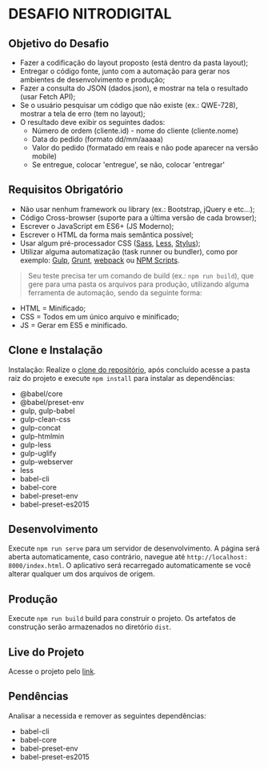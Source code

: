# DESAFIO NITRODIGITAL

## Objetivo do Desafio

* Fazer a codificação do layout proposto (está dentro da pasta layout);
* Entregar o código fonte, junto com a automação para gerar nos ambientes de desenvolvimento e produção;
* Fazer a consulta do JSON (dados.json), e mostrar na tela o resultado (usar Fetch API);
* Se o usuário pesquisar um código que não existe (ex.: QWE-728), mostrar a tela de erro (tem no layout);
* O resultado deve exibir os seguintes dados:
    + Número de ordem (cliente.id) - nome do cliente (cliente.nome)
    + Data do pedido (formato dd/mm/aaaaa)
    + Valor do pedido (formatado em reais e não pode aparecer na versão mobile)
    + Se entregue, colocar 'entregue', se não, colocar 'entregar'

## Requisitos Obrigatório

* Não usar nenhum framework ou library (ex.: Bootstrap, jQuery e etc...);
* Código Cross-browser (suporte para a última versão de cada browser);
* Escrever o JavaScript em ES6+ (JS Moderno);
* Escrever o HTML da forma mais semântica possível;
* Usar algum pré-processador CSS ([Sass](http://sass-lang.com), [Less](http://lesscss.org), [Stylus](http://stylus-lang.com));
* Utilizar alguma automatização (task runner ou bundler), como por exemplo: [Gulp](http://gulpjs.com), [Grunt](http://gruntjs.com), [webpack](https://webpack.js.org/) ou [NPM Scripts](https://docs.npmjs.com/misc/scripts).

> Seu teste precisa ter um comando de build (ex.: `npm run build`), que gere para uma pasta os arquivos para produção, utilizando alguma ferramenta de automação, sendo da seguinte forma:

* HTML = Minificado;
* CSS = Todos em um único arquivo e minificado;
* JS = Gerar em ES5 e minificado.


## Clone e Instalação

Instalação: Realize o [clone do repositório](https://docs.github.com/pt/free-pro-team@latest/github/creating-cloning-and-archiving-repositories/cloning-a-repository), após concluído acesse a pasta raiz do projeto e execute `npm install` para instalar as dependências:

- @babel/core
- @babel/preset-env
- gulp, gulp-babel
- gulp-clean-css
- gulp-concat
- gulp-htmlmin
- gulp-less
- gulp-uglify
- gulp-webserver
- less
- babel-cli
- babel-core
- babel-preset-env
- babel-preset-es2015

## Desenvolvimento

Execute `npm run serve` para um servidor de desenvolvimento. A página será aberta automaticamente, caso contrário, navegue até `http://localhost: 8000/index.html`. O aplicativo será recarregado automaticamente se você alterar qualquer um dos arquivos de origem.

## Produção

Execute `npm run build` build para construir o projeto. Os artefatos de construção serão armazenados no diretório `dist`.

## Live do Projeto

Acesse o projeto pelo [link](https://hencan.github.io/projects/liveChallenges/nitrodigital/index.html).

## Pendências

Analisar a necessida e remover as seguintes dependências:

- babel-cli
- babel-core
- babel-preset-env
- babel-preset-es2015


